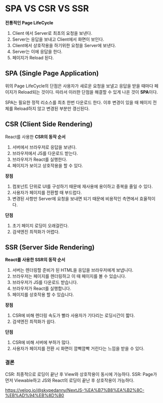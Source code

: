 # SPA VS CSR VS SSR

**전통적인 Page LifeCycle**

1. Client 에서 Server로 최초의 요청을 보낸다.
2. Server는 응답을 보내고 Client에서 화면이 보인다.
3. Client에서 상호작용을 하기위한 요청을 Server에 보낸다.
4. Server는 이에 응답을 한다.
5. 페이지가 Reload 된다.

## SPA (Single Page Application)

위의 Page LifeCycle의 단점은 사용자가 새로운 요청을 보낼고 응답을 받을 때마다 페이지가 Reload되는 것이다. 따라서 이러한 단점을 해결할 수 있게 나온 것이 **SPA**이다.

SPA는 필요한 정적 리소스를 최초 한번 다운로드 한다. 이후 변경이 있을 때 페이지 전체를 Reload하지 않고 변경된 부분만 갱신된다.

## CSR (Client Side Rendering)

React를 사용한 **CSR의 동작 순서**

1. 서버에서 브라우저로 응답을 보낸다.
2. 브라우저에서 JS를 다운로드 받는다.
3. 브라우저가 React를 실행한다.
4. 페이지가 보이고 상호작용을 할 수 있다.

**장점**

1. 컴포넌트 단위로 UI를 구성하기 때문에 재사용에 용이하고 중복을 줄일 수 있다.
2. 사용자가 페이지를 전환할 때 부드럽다.
3. 변경된 사항만 Server에 요청을 보내면 되기 때문에 비용적인 측면에서 효율적이다.

**단점**

1. 초기 페이지 로딩이 오래걸린다.
2. 검색엔진 최적화가 어렵다.

## SSR (Server Side Rendering)

**React를 사용한 SSR의 동작 순서**

1. 서버는 렌더링할 준비가 된 HTML을 응답을 브라우저에게 보냅니다.
2. 브라우저는 페이지를 렌더링하고 이 때 페이지를 볼 수 있습니다.
3. 브라우저가 JS를 다운로드 받습니다.
4. 브라우저가 React를 실행합니다.
5. 페이지를 상호작용 할 수 있습니다.

**장점**

1. CSR에 비해 렌더링 속도가 빨라 사용자가 기다리는 로딩시간이 짧다.
2. 검색엔진 최적화가 쉽다.

**단점**

1. CSR에 비해 서버에 부하가 많다.
2. 사용자가 페이지를 전환 시 화면이 깜빡깜빡 거린다는 느낌을 받을 수 있다.

### 결론

CSR: 최종적으로 로딩이 끝난 후 View와 상호작용이 동시에 가능하다.
SSR: Page가 먼저 Viewable하고 JS와 React의 로딩이 끝난 후 상호작용이 가능하다.

https://velog.io/@skypedanny/NextJS-%EA%B7%B8%EA%B2%8C-%EB%AD%94%EB%8D%B0
